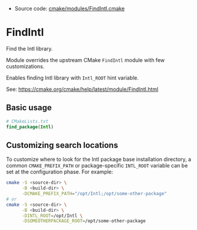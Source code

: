 <!-- This is auto-generated file. -->
* Source code: [cmake/modules/FindIntl.cmake](https://github.com/petk/php-build-system/blob/master/cmake/cmake/modules/FindIntl.cmake)

# FindIntl

Find the Intl library.

Module overrides the upstream CMake `FindIntl` module with few customizations.

Enables finding Intl library with `Intl_ROOT` hint variable.

See: https://cmake.org/cmake/help/latest/module/FindIntl.html

## Basic usage

```cmake
# CMakeLists.txt
find_package(Intl)
```

## Customizing search locations

To customize where to look for the Intl package base
installation directory, a common `CMAKE_PREFIX_PATH` or
package-specific `INTL_ROOT` variable can be set at
the configuration phase. For example:

```sh
cmake -S <source-dir> \
      -B <build-dir> \
      -DCMAKE_PREFIX_PATH="/opt/Intl;/opt/some-other-package"
# or
cmake -S <source-dir> \
      -B <build-dir> \
      -DINTL_ROOT=/opt/Intl \
      -DSOMEOTHERPACKAGE_ROOT=/opt/some-other-package
```
